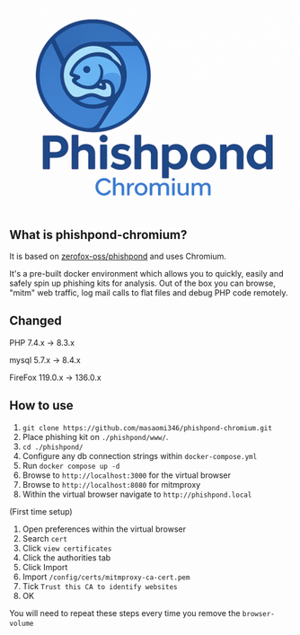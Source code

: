 <p align="center"><img src="./logo.png"></p>

## What is phishpond-chromium?
It is based on [zerofox-oss/phishpond](https://github.com/zerofox-oss/phishpond) and uses Chromium.

It's a pre-built docker environment which allows you to quickly, easily and safely spin up phishing kits for analysis. Out of the box you can browse, "mitm" web traffic, log mail calls to flat files and debug PHP code remotely.

## Changed
PHP 7.4.x -> 8.3.x

mysql 5.7.x  -> 8.4.x

FireFox 119.0.x  -> 136.0.x

## How to use
1. `git clone https://github.com/masaomi346/phishpond-chromium.git`
2. Place phishing kit on `./phishpond/www/`.
3. `cd ./phishpond/`
4. Configure any db connection strings within `docker-compose.yml`
5. Run `docker compose up -d`
6. Browse to `http://localhost:3000` for the virtual browser
7. Browse to `http://localhost:8080` for mitmproxy
8. Within the virtual browser navigate to `http://phishpond.local`

(First time setup)
1. Open preferences within the virtual browser
2. Search `cert`
3. Click `view certificates`
4. Click the authorities tab
5. Click Import
6. Import `/config/certs/mitmproxy-ca-cert.pem`
7. Tick `Trust this CA to identify websites`
8. OK

You will need to repeat these steps every time you remove the `browser-volume`
